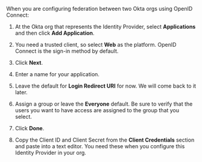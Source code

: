 When you are configuring federation between two Okta orgs using OpenID Connect:

1. At the Okta org that represents the Identity Provider, select **Applications** and then click **Add Application**.

2. You need a trusted client, so select **Web** as the platform. OpenID Connect is the sign-in method by default.

3. Click **Next**.

4. Enter a name for your application.

5. Leave the default for **Login Redirect URI** for now. We will come back to it later.

6. Assign a group or leave the **Everyone** default. Be sure to verify that the users you want to have access are assigned to the group that you select.

7. Click **Done**.

8. Copy the Client ID and Client Secret from the **Client Credentials** section and paste into a text editor. You need these when you configure this Identity Provider in your org.